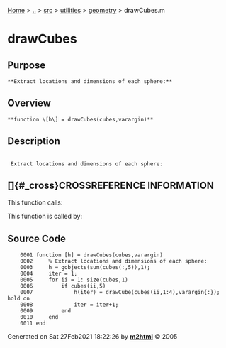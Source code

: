 [Home](../../../../../index.md) \> [..](#) \> [src](#) \> [utilities](#)
\> [geometry](index.md) \> drawCubes.m



# drawCubes

## Purpose 

``` 
**Extract locations and dimensions of each sphere:**
```

## Overview 

``` 
**function \[h\] = drawCubes(cubes,varargin)**
```

## Description 

```
 
 Extract locations and dimensions of each sphere:

```

## []{#_cross}CROSSREFERENCE INFORMATION 

This function calls:

This function is called by:

## Source Code 

```
    0001 function [h] = drawCubes(cubes,varargin)
    0002     % Extract locations and dimensions of each sphere:
    0003     h = gobjects(sum(cubes(:,5)),1);
    0004     iter = 1;
    0005     for ii = 1: size(cubes,1)
    0006         if cubes(ii,5)
    0007             h(iter) = drawCube(cubes(ii,1:4),varargin{:}); hold on
    0008             iter = iter+1;
    0009         end
    0010     end
    0011 end
```



Generated on Sat 27Feb2021 18:22:26 by
**[m2html](http://www.artefact.tk/software/matlab/m2html/ "Matlab Documentation in HTML")**
© 2005